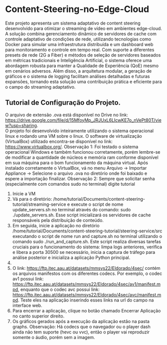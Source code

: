 # Content-Steering-no-Edge-Cloud

Este projeto apresenta um sistema adaptativo de content steering desenvolvido para otimizar o streaming de vídeo em ambientes edge-cloud. A solução combina gerenciamento dinâmico de servidores de cache com controle adaptativo de condições de rede, utilizando tecnologias como Docker para simular uma infraestrutura distribuída e um dashboard web para monitoramento e controle em tempo real. Com suporte a diferentes presets de rede (2G a Fiber) e métodos de seleção de servidores baseados em métricas tradicionais e Inteligência Artificial, o sistema oferece uma abordagem robusta para manter a Qualidade de Experiência (QoE) mesmo em cenários adversos. Além disso, a arquitetura modular, a geração de gráficos e o sistema de logging facilitam análises detalhadas e futuras expansões, tornando esta solução uma contribuição prática e eficiente para o campo do streaming adaptativo.

## Tutorial de Configuração do Projeto.
O arquivo de extensão .ova está disponível no Drive no link: https://drive.google.com/file/d/15MfoyMp_JRJUxL6LIcwKE7o_nVePt80T/view?usp=sharing.  
O projeto foi desenvolvido inteiramente utilizando o sistema operacional linux e rodando uma VM sobre o linux. O software de virtualização (VirtualBox) utilizado encontra-se disponível no link: https://www.virtualbox.org/. 
Observação 1: Foi testado o sistema operacional Windows e também funcionou corretamente, porém lembre-se de modificar a quantidade de núcleos e memória ram conforme disponível em sua máquina para o bom funcionamento da máquina virtual.
Após instalado corretamente o VirtualBox, vá no menu Arquivo -> Importar Appliance -> Selecione o arquivo .ova no diretório onde foi baixado e espere a importação finalizar.
Observação 2: Sempre que solicitar senha (especialmente com comandos sudo no terminal) digite tutorial
1) Inicie a VM
2) Vá para o diretório: /home/tutorial/Documents/content-steering-tutorial/streaming-service e execute o script de nome update_servers.sh no terminal através do comando: sudo ./update_servers.sh. Esse script inicializará os servidores de cache responsáveis pela distribuição de conteúdo.
3) Em seguida, inicie a aplicação no diretório /home/tutorial/Documents/content-steering-tutorial/steering-service/src executando o script de nome run and capture.sh no terminal utilizando o comando sudo ./run_and_capture.sh. Este script realiza diversas tarefas cruciais para o funcionamento do sistema: limpa logs anteriores, verifica e libera a porta 30500 se necessário, inicia a captura de tráfego para análise posterior e inicializa a aplicação Python principal.
4) 
5) O link: https://ftp.itec.aau.at/datasets/mmsys22/Eldorado/4sec/ contém os arquivos manifestos com os diferentes codecs. Por exemplo, o codec av1 possui link: https://ftp.itec.aau.at/datasets/mmsys22/Eldorado/4sec/av1/manifest.mpd, enquanto que o codec avc possui link: https://ftp.itec.aau.at/datasets/mmsys22/Eldorado/4sec/avc/manifest.mpd. Teste eles na aplicação inserindo esses links na url do campo na interface web.
6) Para encerrar a aplicação, clique no botão chamado Encerrar Aplicação no canto superior direito.
7) Os gráficos gerados após a execução da aplicação estão na pasta graphs.
Observação: Há codecs que o navegador ou o player dash ainda não tem suporte (hevc ou vvc), então o player vai reproduzir somente o áudio, porém sem a imagem.






